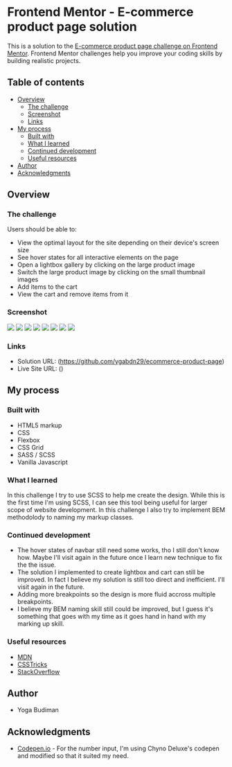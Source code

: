 # Frontend Mentor - E-commerce product page solution

This is a solution to the [E-commerce product page challenge on Frontend Mentor](https://www.frontendmentor.io/challenges/ecommerce-product-page-UPsZ9MJp6). Frontend Mentor challenges help you improve your coding skills by building realistic projects.

## Table of contents

- [Overview](#overview)
  - [The challenge](#the-challenge)
  - [Screenshot](#screenshot)
  - [Links](#links)
- [My process](#my-process)
  - [Built with](#built-with)
  - [What I learned](#what-i-learned)
  - [Continued development](#continued-development)
  - [Useful resources](#useful-resources)
- [Author](#author)
- [Acknowledgments](#acknowledgments)

## Overview

### The challenge

Users should be able to:

- View the optimal layout for the site depending on their device's screen size
- See hover states for all interactive elements on the page
- Open a lightbox gallery by clicking on the large product image
- Switch the large product image by clicking on the small thumbnail images
- Add items to the cart
- View the cart and remove items from it

### Screenshot

![](./screenshot/desktop-design.png)
![](./screenshot/active-states-basket-empty.png)
![](./screenshot/active-states-basket-filled.png)
![](./screenshot/active-states-lightbox.png)
![](./screenshot/mobile-design.png)
![](./screenshot/mobile-design-basket-empty.png)
![](./screenshot/mobile-design-basket-filled.png)
![](./screenshot/mobile-menu.png)

### Links

- Solution URL: (https://github.com/ygabdn29/ecommerce-product-page)
- Live Site URL: ()

## My process

### Built with

- HTML5 markup
- CSS
- Flexbox
- CSS Grid
- SASS / SCSS
- Vanilla Javascript

### What I learned

In this challenge I try to use SCSS to help me create the design. While this is the first time I'm using SCSS, I can see this tool being useful for larger scope of website development. In this challenge I also try to implement BEM methodolody to naming my markup classes.

### Continued development

- The hover states of navbar still need some works, tho I still don't know how. Maybe I'll visit again in the future once I learn new technique to fix the the issue.
- The solution I implemented to create lightbox and cart can still be improved. In fact I believe my solution is still too direct and inefficient. I'll visit again in the future.
- Adding more breakpoints so the design is more fluid accross multiple breakpoints.
- I believe my BEM naming skill still could be improved, but I guess it's something that goes with my time as it goes hand in hand with my marking up skill.

### Useful resources

- [MDN](https://developer.mozilla.org/en-US/)
- [CSSTricks](https://css-tricks.com/)
- [StackOverflow](https://stackoverflow.com/)

## Author

- Yoga Budiman

## Acknowledgments

- [Codepen.io](https://codepen.io/ChynoDeluxe/pen/poyNEay?editors=1010) - For the number input, I'm using Chyno Deluxe's codepen and modified so that it suited my need.

